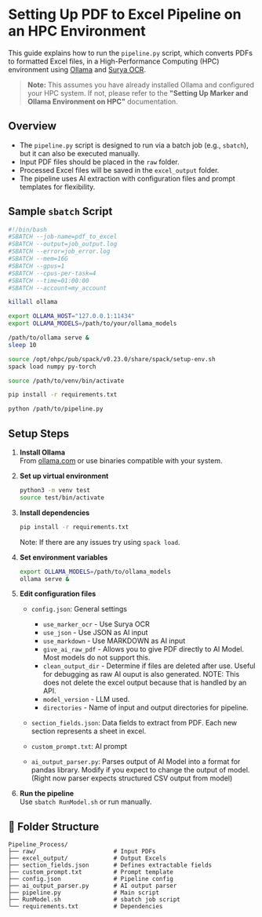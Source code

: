 # Setting Up PDF to Excel Pipeline on an HPC Environment

This guide explains how to run the `pipeline.py` script, which converts PDFs to formatted Excel files, in a High-Performance Computing (HPC) environment using [Ollama](https://ollama.com/) and [Surya OCR](https://github.com/VikParuchuri/surya).

>  **Note:** This assumes you have already installed Ollama and configured your HPC system. If not, please refer to the **"Setting Up Marker and Ollama Environment on HPC"** documentation.

## Overview

- The `pipeline.py` script is designed to run via a batch job (e.g., `sbatch`), but it can also be executed manually.
- Input PDF files should be placed in the `raw` folder.
- Processed Excel files will be saved in the `excel_output` folder.
- The pipeline uses AI extraction with configuration files and prompt templates for flexibility.

## Sample `sbatch` Script

```bash
#!/bin/bash
#SBATCH --job-name=pdf_to_excel
#SBATCH --output=job_output.log
#SBATCH --error=job_error.log
#SBATCH --mem=16G
#SBATCH --gpus=1
#SBATCH --cpus-per-task=4
#SBATCH --time=01:00:00
#SBATCH --account=my_account

killall ollama

export OLLAMA_HOST="127.0.0.1:11434"
export OLLAMA_MODELS=/path/to/your/ollama_models

/path/to/ollama serve &
sleep 10

source /opt/ohpc/pub/spack/v0.23.0/share/spack/setup-env.sh
spack load numpy py-torch

source /path/to/venv/bin/activate

pip install -r requirements.txt

python /path/to/pipeline.py
```

## Setup Steps

1. **Install Ollama**  
   From [ollama.com](https://ollama.com) or use binaries compatible with your system.

2. **Set up virtual environment**  
   ```bash
   python3 -m venv test
   source test/bin/activate
   ```

3. **Install dependencies**  
   ```bash
   pip install -r requirements.txt
   ```
   Note: If there are any issues try using `spack load`. 

4. **Set environment variables**  
   ```bash
   export OLLAMA_MODELS=/path/to/ollama_models
   ollama serve &
   ```

5. **Edit configuration files**  
   - `config.json`: General settings
   		-    `use_marker_ocr`   - Use Surya OCR
   		-	 `use_json`		    - Use JSON as AI input
   		-	 `use_markdown`	    - Use MARKDOWN as AI input
   		-	 `give_ai_raw_pdf`  - Allows you to give PDF directly to AI Model. Most models do not support this.
   		-	 `clean_output_dir` - Determine if files are deleted after use. Useful for debugging as raw AI ouput is also generated. NOTE: This does not delete the excel output because that is handled by an API.
   		-	 `model_version`	- LLM used.
		-    `directories`	    - Name of input and output directories for pipeline. 
		 
   - `section_fields.json`: Data fields to extract from PDF. Each new section represents a sheet in excel.
   - `custom_prompt.txt`: AI prompt
   - `ai_output_parser.py`: Parses output of AI Model into a format for pandas library. Modify if you expect to change the output of model. (Right now parser expects structured CSV output from model)  

6. **Run the pipeline**  
   Use `sbatch RunModel.sh` or run manually.

## 📁 Folder Structure

```
Pipeline_Process/
├── raw/                      # Input PDFs
├── excel_output/             # Output Excels
├── section_fields.json       # Defines extractable fields
├── custom_prompt.txt         # Prompt template
├── config.json               # Pipeline config
├── ai_output_parser.py       # AI output parser
├── pipeline.py               # Main script
├── RunModel.sh               # sbatch job script
└── requirements.txt          # Dependencies
```
